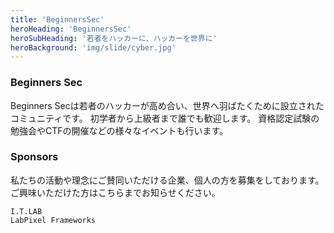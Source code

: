 ```yaml
---
title: 'BeginnersSec'
heroHeading: 'BeginnersSec'
heroSubHeading: '若者をハッカーに、ハッカーを世界に'
heroBackground: 'img/slide/cyber.jpg'
---
```


### Beginners Sec
Beginners Secは若者のハッカーが高め合い、世界へ羽ばたくために設立されたコミュニティです。
初学者から上級者まで誰でも歓迎します。
資格認定試験の勉強会やCTFの開催などの様々なイベントも行います。

### Sponsors
私たちの活動や理念にご賛同いただける企業、個人の方を募集をしております。
ご興味いただけた方はこちらまでお知らせください。
```
I.T.LAB
LabPixel Frameworks
```
